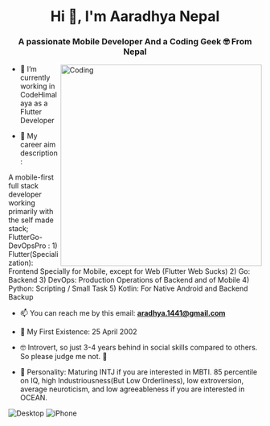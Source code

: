 <h1 align="center">Hi 👋, I'm Aaradhya Nepal</h1>
<h3 align="center">A passionate Mobile Developer And a Coding Geek 🤓 From Nepal</h3>
<img align="right" alt="Coding" width="400" src="https://cdnb.artstation.com/p/assets/images/images/028/991/999/original/anna-havrylyukh-.gif?1596125112">

- 🔭 I’m currently working in CodeHimalaya as a Flutter Developer

- 🌱 My career aim description:

A mobile-first full stack developer working primarily with the self made stack; FlutterGo-DevOpsPro :
        1) Flutter(Specialization): Frontend Specially for Mobile, except for Web (Flutter Web Sucks)
        2) Go: Backend
        3) DevOps: Production Operations of Backend and of Mobile
        4) Python: Scripting / Small Task
        5) Kotlin: For Native Android and Backend Backup 

- 📫 You can reach me by this email: **aradhya.1441@gmail.com**

- 🥳 My First Existence: 25 April 2002

- 🤓 Introvert, so just 3-4 years behind in social skills compared to others. So please judge me not. 🥺

- 🥴 Personality: Maturing INTJ if you are interested in MBTI. 85 percentile on IQ, high Industriousness(But Low Orderliness), low extroversion, average neuroticism, and low agreeableness if you are interested in OCEAN.

![Desktop](https://github.com/user-attachments/assets/7a4d92ac-7ba7-4e21-a324-d74722871afe)
![iPhone](https://github.com/user-attachments/assets/981b5e54-5c88-45a3-a792-1b6a0b6f36c2)

